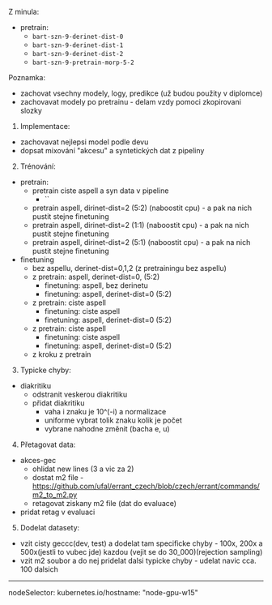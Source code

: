 Z minula:
- pretrain:
  - `bart-szn-9-derinet-dist-0`
  - `bart-szn-9-derinet-dist-1`
  - `bart-szn-9-derinet-dist-2`
  - `bart-szn-9-pretrain-morp-5-2`

Poznamka:
- zachovat vsechny modely, logy, predikce (už budou použity v diplomce)
- zachovavat modely po pretrainu - delam vzdy pomoci zkopirovani slozky

1. Implementace:
- zachovavat nejlepsi model podle devu
- dopsat mixování "akcesu" a syntetických dat z pipeliny

2. Trénování:
- pretrain:
  - pretrain ciste aspell a syn data v pipeline
    - ``
  - pretrain aspell, dirinet-dist=2  (5:2) (naboostit cpu) - a pak na nich pustit stejne finetuning
  - pretrain aspell, dirinet-dist=2  (1:1) (naboostit cpu) - a pak na nich pustit stejne finetuning
  - pretrain aspell, dirinet-dist=2  (5:1) (naboostit cpu) - a pak na nich pustit stejne finetuning
- finetuning
  - bez aspellu, derinet-dist=0,1,2 (z pretrainingu bez aspellu)
  - z pretrain: aspell, derinet-dist=0, (5:2)
    - finetuning: aspell, bez derinetu
    - finetuning: aspell, derinet-dist=0 (5:2)
  - z pretrain: ciste aspell
    - finetuning: ciste aspell
    - finetuning: aspell, derinet-dist=0 (5:2)
  - z pretrain: ciste aspell
    - finetuning: ciste aspell
    - finetuning: aspell, derinet-dist=0 (5:2)
  - z kroku z pretrain

3. Typicke chyby:
- diakritiku
  - odstranit veskerou diakritiku
  - přidat diakritiku
    - vaha i znaku je 10^(-i) a normalizace
    - uniforme vybrat tolik znaku kolik je počet
    - vybrane nahodne změnit (bacha e, u)

4. Přetagovat data:
- akces-gec
  - ohlidat new lines (3 a vic za 2)
  - dostat m2 file - https://github.com/ufal/errant_czech/blob/czech/errant/commands/m2_to_m2.py 
  - retagovat ziskany m2 file (dat do evaluace)
- pridat retag v evaluaci

5. Dodelat datasety:
- vzit cisty geccc(dev, test) a dodelat tam specificke chyby - 100x, 200x a 500x(jestli to vubec jde) kazdou (vejit se do 30_000)(rejection sampling) 
- vzit m2 soubor a do nej pridelat dalsi typicke chyby - udelat navic cca. 100 dalsich


---
nodeSelector:
      kubernetes.io/hostname: "node-gpu-w15"